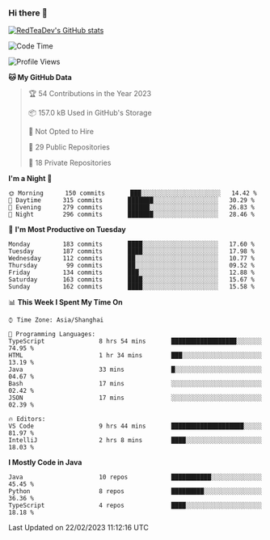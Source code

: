 ### Hi there 👋

<!--
**RedTeaDev/RedTeaDev** is a ✨ _special_ ✨ repository because its `README.md` (this file) appears on your GitHub profile.

Here are some ideas to get you started:

- 🔭 I’m currently working on ...
- 🌱 I’m currently learning ...
- 👯 I’m looking to collaborate on ...
- 🤔 I’m looking for help with ...
- 💬 Ask me about ...
- 📫 How to reach me: ...
- 😄 Pronouns: ...
- ⚡ Fun fact: ...
-->

<!--
[![wakatime](https://wakatime.com/badge/user/6b101ed0-04c0-4490-9283-eb61f2efff96.svg)](https://wakatime.com/@6b101ed0-04c0-4490-9283-eb61f2efff96)
!-->

[![RedTeaDev's GitHub stats](https://github-readme-stats.vercel.app/api?username=RedTeaDev)](https://github.com/anuraghazra/github-readme-stats)
<!--
[![willianrod's wakatime stats](https://github-readme-stats.vercel.app/api/wakatime?username=RedTeaDev)](https://github.com/anuraghazra/github-readme-stats)
!-->
<!--START_SECTION:waka-->
![Code Time](http://img.shields.io/badge/Code%20Time-1%2C199%20hrs%2020%20mins-blue)

![Profile Views](http://img.shields.io/badge/Profile%20Views-0-blue)

**🐱 My GitHub Data** 

> 🏆 54 Contributions in the Year 2023
 > 
> 📦 157.0 kB Used in GitHub's Storage 
 > 
> 🚫 Not Opted to Hire
 > 
> 📜 29 Public Repositories 
 > 
> 🔑 18 Private Repositories  
 > 
**I'm a Night 🦉** 

```text
🌞 Morning      150 commits       ███░░░░░░░░░░░░░░░░░░░░░░   14.42 % 
🌆 Daytime      315 commits       ███████░░░░░░░░░░░░░░░░░░   30.29 % 
🌃 Evening      279 commits       ██████░░░░░░░░░░░░░░░░░░░   26.83 % 
🌙 Night        296 commits       ███████░░░░░░░░░░░░░░░░░░   28.46 % 

```
📅 **I'm Most Productive on Tuesday** 

```text
Monday         183 commits       ████░░░░░░░░░░░░░░░░░░░░░   17.60 % 
Tuesday        187 commits       ████░░░░░░░░░░░░░░░░░░░░░   17.98 % 
Wednesday      112 commits       ██░░░░░░░░░░░░░░░░░░░░░░░   10.77 % 
Thursday        99 commits       ██░░░░░░░░░░░░░░░░░░░░░░░   09.52 % 
Friday         134 commits       ███░░░░░░░░░░░░░░░░░░░░░░   12.88 % 
Saturday       163 commits       ████░░░░░░░░░░░░░░░░░░░░░   15.67 % 
Sunday         162 commits       ████░░░░░░░░░░░░░░░░░░░░░   15.58 % 

```


📊 **This Week I Spent My Time On** 

```text
⌚︎ Time Zone: Asia/Shanghai

💬 Programming Languages: 
TypeScript               8 hrs 54 mins       ██████████████████░░░░░░░   74.95 % 
HTML                     1 hr 34 mins        ███░░░░░░░░░░░░░░░░░░░░░░   13.19 % 
Java                     33 mins             █░░░░░░░░░░░░░░░░░░░░░░░░   04.67 % 
Bash                     17 mins             ░░░░░░░░░░░░░░░░░░░░░░░░░   02.42 % 
JSON                     17 mins             ░░░░░░░░░░░░░░░░░░░░░░░░░   02.39 % 

🔥 Editors: 
VS Code                  9 hrs 44 mins       ████████████████████░░░░░   81.97 % 
IntelliJ                 2 hrs 8 mins        ████░░░░░░░░░░░░░░░░░░░░░   18.03 % 

```

**I Mostly Code in Java** 

```text
Java                     10 repos            ███████████░░░░░░░░░░░░░░   45.45 % 
Python                   8 repos             █████████░░░░░░░░░░░░░░░░   36.36 % 
TypeScript               4 repos             ████░░░░░░░░░░░░░░░░░░░░░   18.18 % 

```



 Last Updated on 22/02/2023 11:12:16 UTC
<!--END_SECTION:waka-->


